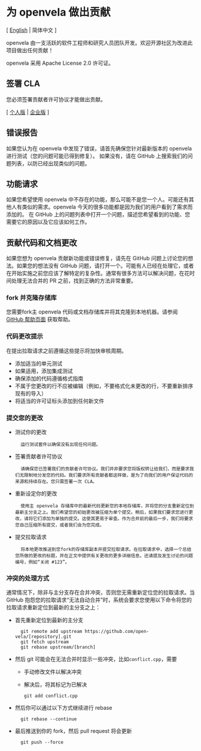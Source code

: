 为 openvela 做出贡献
====================

\[ [English](CONTRIBUTING.md) | 简体中文 \]

openvela 由一支活跃的软件工程师和研究人员团队开发。欢迎开源社区为改进此项目做出任何贡献！

openvela 采用 Apache License 2.0 许可证。

签署 CLA
--------

您必须签署贡献者许可协议才能做出贡献。

\[ [个人版](https://open-vela.cnbj1.mi-fds.com/open-vela/cla/Xiaomi_Documentation_Open_Source_Individual_CLA.pdf) | [企业版](https://open-vela.cnbj1.mi-fds.com/open-vela/cla/Xiaomi_Documentation_Open_Source_Corporate_CLA.pdf) \]

错误报告
-------

如果您认为在 openvela 中发现了错误，请首先确保您针对最新版本的 openvela 进行测试（您的问题可能已得到修复）。
如果没有，请在 GitHub 上搜索我们的问题列表，以防已经出现类似的问题。

功能请求
-------

如果您希望使用 openvela 中不存在的功能，那么可能不是您一个人。可能还有其他人有类似的需求。openvela 今天的很多功能都是因为我们的用户看到了需求而添加的。
在 GitHub 上的问题列表中打开一个问题，描述您希望看到的功能、您需要它的原因以及它应该如何工作。

贡献代码和文档更改
----------------

如果您想为 openvela 贡献新功能或错误修复，请先在 GitHub 问题上讨论您的想法。如果您的想法没有 GitHub 问题，请打开一个。可能有人已经在处理它，或者在开始实施之前您应该了解特定的复杂性。通常有很多方法可以解决问题，在花时间处理无法合并的 PR 之前，找到正确的方法非常重要。

### fork 并克隆存储库

您需要fork主 openvela 代码或文档存储库并将其克隆到本地机器。请参阅 [GitHub 帮助页面](https://docs.github.com/en/pull-requests/collaborating-with-pull-requests/working-with-forks/fork-a-repo) 获取帮助。

### 代码更改提示

在提出拉取请求之前遵循这些提示将加快审核周期。

* 添加适当的单元测试
* 如果适用，添加集成测试
* 确保添加的代码遵循格式指南
* 不属于您更改的行不应被编辑（例如，不要格式化未更改的行，不要重新排序现有的导入）
* 将适当的许可证标头添加到任何新文件

### 提交您的更改

* 测试你的更改
   
        运行测试套件以确保没有出现任何问题。

* 签署贡献者许可协议
   
        请确保您已签署我们的贡献者许可协议。我们并非要求您将版权转让给我们，而是要求我们无限制地分发您的代码。我们要求所有贡献者都这样做，是为了向我们的用户保证代码的来源和持续存在。您只需签署一次 CLA。

* 重新设定你的更改
   
        使用主 openvela 存储库中的最新代码更新您的本地存储库，并将您的分支重新定位到最新主分支之上。我们希望您的初始更改被压缩为单个提交。稍后，如果我们要求您进行更改，请将它们添加为单独的提交。这使其更易于审查。作为合并前的最后一步，我们将要求您自己压缩所有提交，或者我们会为您完成。

* 提交拉取请求
   
        将本地更改推送到您fork的存储库副本并提交拉取请求。在拉取请求中，选择一个总结您所做的更改的标题，并在正文中提供有关更改的更多详细信息。还请提及发生讨论的问题编号，例如“关闭 #123”。
    

### 冲突的处理方式

通常情况下，除非与主分支存在合并冲突，否则您无需重新定位您的拉取请求。当 GitHub 抱怨您的拉取请求“无法自动合并”时，系统会要求您使用以下命令将您的拉取请求重新定位到最新的主分支之上：

* 首先重新定位到最新的主分支

        git remote add upstream https://github.com/open-vela/[repository].git
        git fetch upstream
        git rebase upstream/[branch]

* 然后 git 可能会在无法合并时显示一些冲突，比如`conflict.cpp`，需要
  - 手动修改文件以解决冲突
  - 解决后，将其标记为已解决

        git add conflict.cpp

* 然后你可以通过以下方式继续进行 rebase

        git rebase --continue

* 最后推送到你的 fork，然后 pull request 将会更新

        git push --force
